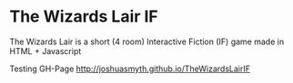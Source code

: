 The Wizards Lair IF
===================

The Wizards Lair is a short (4 room) Interactive Fiction (IF) game made in HTML + Javascript

Testing GH-Page
http://joshuasmyth.github.io/TheWizardsLairIF
